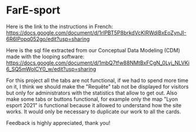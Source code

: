 # FarE-sport

Here is the link to the instructions in French: 
https://docs.google.com/document/d/1rlPBT5P8brkdVcKlRWdiBxEoZynJI-6R6IPopq052go/edit?usp=sharing


Here is the sql file extracted from our Conceptual Data Modeling (CDM) made with the looping software: 
https://docs.google.com/document/d/1mbQ7tfw88NMtBxFCgN_0Lyj_NLVKi6_SQ5mWolCY0_w/edit?usp=sharing



For this project all the tabs are not functional, if we had to spend more time on it, I think we should make the  "Requête" tab not be displayed for visitors but only for administrators with the statistics that allow to get out. Also make some tabs or buttons functional, for example only the map "Lyon esport 2021" is functional because it allowed to understand how the site works. It would only be necessary to duplicate our work to all the cards.

Feedback is highly appreciated, thank you!
